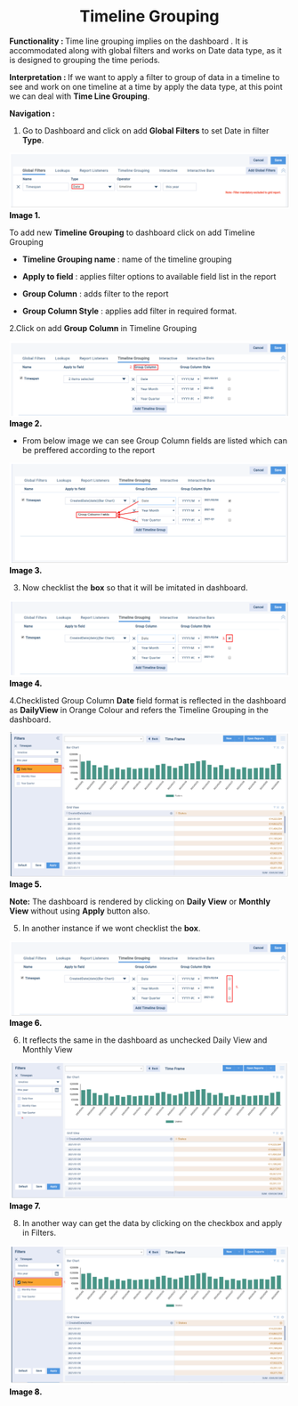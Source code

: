 <h1><center>Timeline Grouping</center> </h1>

<b> Functionality :  </b> Time line grouping implies on the dashboard . It is accommodated along with global filters and works on Date data type, as it is designed to grouping the time periods.

  

<b>Interpretation :  </b> If we want to apply a filter to group of data in a timeline to see and work on one timeline at a time by apply the data type, at this point we can deal with **Time Line Grouping**.

  
  

 <b>Navigation : </b> 
1. Go to Dashboard and click on add **Global Filters** to set Date in filter **Type**.

![enter image description here](https://github.com/surifirstpin/AcuBI_Technical_Documents/blob/master/images/TL1.png?raw=true)
<b><font color = "Black" >Image 1. </font></b>


To add new **Timeline Grouping** to dashboard click on add Timeline Grouping

  

-   **Timeline Grouping name** : name of the timeline grouping
    
-   **Apply to field** : applies filter options to available field list in the report
    
-   **Group Column** : adds filter to the report
    
-   **Group Column Style** : applies add filter in required format.
    

  

  

2.Click on add **Group Column** in Timeline Grouping

![enter image description here](https://github.com/surifirstpin/AcuBI_Technical_Documents/blob/master/images/TL2.png?raw=true)
<b><font color = "Black" >Image 2.</font></b>

  

-   From below image we can see Group Column fields are listed which can be preffered according to the report

![enter image description here](https://github.com/surifirstpin/AcuBI_Technical_Documents/blob/master/images/Tl3.png?raw=true)
<b><font color = "Black" >Image 3. </font></b>

3. Now checklist the **box**  so that it will be imitated in dashboard.

![enter image description here](https://github.com/surifirstpin/AcuBI_Technical_Documents/blob/master/images/TL4.png?raw=true)
<b><font color = "Black" >Image 4. </font></b>


4.Checklisted Group Column **Date** field format is reflected in the dashboard as **DailyView** in Orange Colour and refers the Timeline Grouping in the dashboard.

![enter image description here](https://github.com/surifirstpin/AcuBI_Technical_Documents/blob/master/images/TL5.png?raw=true)
<b><font color = "Black" >Image 5. </font></b>


**Note:** The dashboard is rendered by clicking on **Daily View** or **Monthly View** without using **Apply** button also.

  

  

  

  

5. In another instance if we wont checklist the **box**.


![enter image description here](https://github.com/surifirstpin/AcuBI_Technical_Documents/blob/master/images/TL6.png?raw=true)
<b><font color = "Black" >Image  6.</font></b>


6. It reflects the same in the dashboard as unchecked Daily View and Monthly View

![enter image description here](https://github.com/surifirstpin/AcuBI_Technical_Documents/blob/master/images/TL7.png?raw=true)
<b><font color = "Black" >Image  7.</font></b>




8. In another way can get the data by clicking on the checkbox and apply in Filters.


![enter image description here](https://github.com/surifirstpin/AcuBI_Technical_Documents/blob/master/images/TL8.png?raw=true)
<b><font color = "Black" >Image  8.</font></b>



<!--stackedit_data:
eyJoaXN0b3J5IjpbLTEwNTk3NTU4MzEsMTQ0NjU2NjE2MF19
-->
